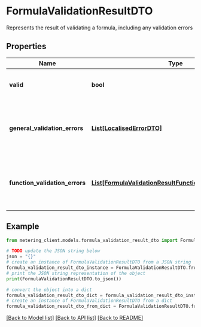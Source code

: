 # FormulaValidationResultDTO

Represents the result of validating a formula, including any validation errors

## Properties

Name | Type | Description | Notes
------------ | ------------- | ------------- | -------------
**valid** | **bool** | Indicates whether the formula is valid | [optional] 
**general_validation_errors** | [**List[LocalisedErrorDTO]**](LocalisedErrorDTO.md) | List of general validation errors that apply to the entire formula | [optional] 
**function_validation_errors** | [**List[FormulaValidationResultFunctionValidationErrorDTO]**](FormulaValidationResultFunctionValidationErrorDTO.md) | List of validation errors specific to individual functions in the formula | [optional] 

## Example

```python
from metering_client.models.formula_validation_result_dto import FormulaValidationResultDTO

# TODO update the JSON string below
json = "{}"
# create an instance of FormulaValidationResultDTO from a JSON string
formula_validation_result_dto_instance = FormulaValidationResultDTO.from_json(json)
# print the JSON string representation of the object
print(FormulaValidationResultDTO.to_json())

# convert the object into a dict
formula_validation_result_dto_dict = formula_validation_result_dto_instance.to_dict()
# create an instance of FormulaValidationResultDTO from a dict
formula_validation_result_dto_from_dict = FormulaValidationResultDTO.from_dict(formula_validation_result_dto_dict)
```
[[Back to Model list]](../README.md#documentation-for-models) [[Back to API list]](../README.md#documentation-for-api-endpoints) [[Back to README]](../README.md)


